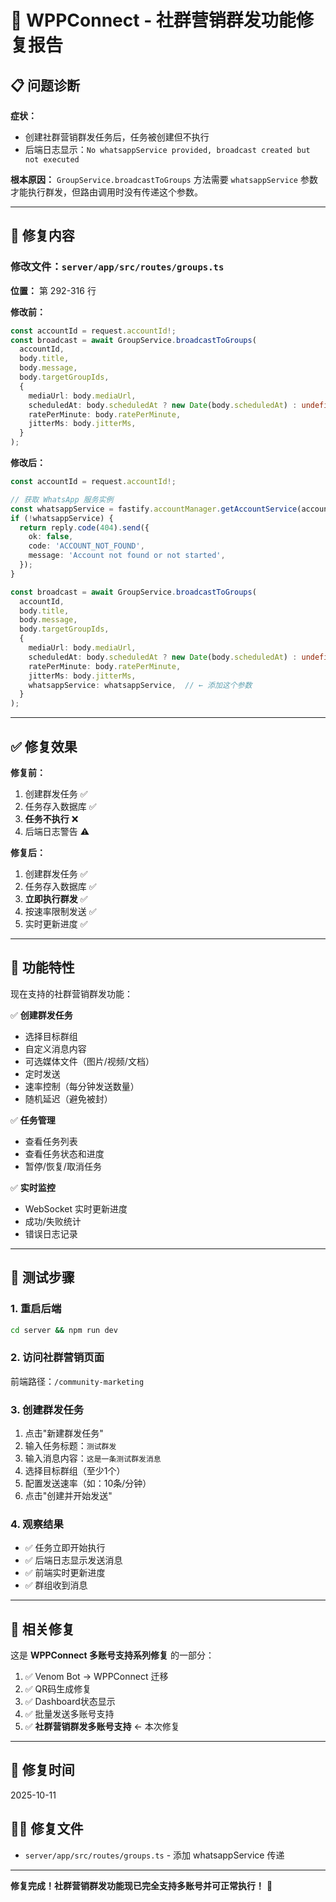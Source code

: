 # 🎯 WPPConnect - 社群营销群发功能修复报告

## 📋 问题诊断

**症状：**
- 创建社群营销群发任务后，任务被创建但不执行
- 后端日志显示：`No whatsappService provided, broadcast created but not executed`

**根本原因：**
`GroupService.broadcastToGroups` 方法需要 `whatsappService` 参数才能执行群发，但路由调用时没有传递这个参数。

---

## 🔧 修复内容

### 修改文件：`server/app/src/routes/groups.ts`

**位置：** 第 292-316 行

**修改前：**
```typescript
const accountId = request.accountId!;
const broadcast = await GroupService.broadcastToGroups(
  accountId,
  body.title,
  body.message,
  body.targetGroupIds,
  {
    mediaUrl: body.mediaUrl,
    scheduledAt: body.scheduledAt ? new Date(body.scheduledAt) : undefined,
    ratePerMinute: body.ratePerMinute,
    jitterMs: body.jitterMs,
  }
);
```

**修改后：**
```typescript
const accountId = request.accountId!;

// 获取 WhatsApp 服务实例
const whatsappService = fastify.accountManager.getAccountService(accountId);
if (!whatsappService) {
  return reply.code(404).send({
    ok: false,
    code: 'ACCOUNT_NOT_FOUND',
    message: 'Account not found or not started',
  });
}

const broadcast = await GroupService.broadcastToGroups(
  accountId,
  body.title,
  body.message,
  body.targetGroupIds,
  {
    mediaUrl: body.mediaUrl,
    scheduledAt: body.scheduledAt ? new Date(body.scheduledAt) : undefined,
    ratePerMinute: body.ratePerMinute,
    jitterMs: body.jitterMs,
    whatsappService: whatsappService,  // ← 添加这个参数
  }
);
```

---

## ✅ 修复效果

**修复前：**
1. 创建群发任务 ✅
2. 任务存入数据库 ✅
3. **任务不执行** ❌
4. 后端日志警告 ⚠️

**修复后：**
1. 创建群发任务 ✅
2. 任务存入数据库 ✅
3. **立即执行群发** ✅
4. 按速率限制发送 ✅
5. 实时更新进度 ✅

---

## 🎯 功能特性

现在支持的社群营销群发功能：

✅ **创建群发任务**
- 选择目标群组
- 自定义消息内容
- 可选媒体文件（图片/视频/文档）
- 定时发送
- 速率控制（每分钟发送数量）
- 随机延迟（避免被封）

✅ **任务管理**
- 查看任务列表
- 查看任务状态和进度
- 暂停/恢复/取消任务

✅ **实时监控**
- WebSocket 实时更新进度
- 成功/失败统计
- 错误日志记录

---

## 📝 测试步骤

### 1. 重启后端
```bash
cd server && npm run dev
```

### 2. 访问社群营销页面
前端路径：`/community-marketing`

### 3. 创建群发任务
1. 点击"新建群发任务"
2. 输入任务标题：`测试群发`
3. 输入消息内容：`这是一条测试群发消息`
4. 选择目标群组（至少1个）
5. 配置发送速率（如：10条/分钟）
6. 点击"创建并开始发送"

### 4. 观察结果
- ✅ 任务立即开始执行
- ✅ 后端日志显示发送消息
- ✅ 前端实时更新进度
- ✅ 群组收到消息

---

## 🔗 相关修复

这是 **WPPConnect 多账号支持系列修复** 的一部分：

1. ✅ Venom Bot → WPPConnect 迁移
2. ✅ QR码生成修复
3. ✅ Dashboard状态显示
4. ✅ 批量发送多账号支持
5. ✅ **社群营销群发多账号支持** ← 本次修复

---

## 📅 修复时间

2025-10-11

## 👨‍💻 修复文件

- `server/app/src/routes/groups.ts` - 添加 whatsappService 传递

---

**修复完成！社群营销群发功能现已完全支持多账号并可正常执行！** 🎉

